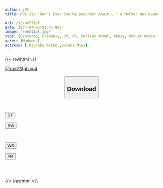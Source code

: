 ```yaml
---
author: j91
title: ROE-213 "Don't Ever See My Daughter Again..." A Mother Was Raped By Her Daughter's Boyfriend In Her Daughter's Place.

url: /v/roe213pl
date: 2024-04-05T01:45:00Z
image: "roe213pl.jpg"
tags: [Censored, Creampie, 3P, 4P, Married Woman, Abuse, Mature Woman	]
maker: [Madonna]
actress: [ Hiraoka Rieko ,Suzaki Miwa]
---
```



{{< rawhtml >}}

<div class="video" data-videoid="vw30pQbRpes4RA7">
    <a href="javascript:;">
        <img src="/v/roe213pl/roe213pl.jpg" width="WIDTH" height="HEIGHT" alt="roe213pl.mp4" loading="lazy">
    </a>
</div>

<script type="text/javascript" src="https://j91.asia/asset/on-demand-st.js"></script>

<br>
  <link rel="stylesheet" href="https://j91.asia/asset/bs5.css">
  
  <center>
  <button class="btn btn-primary" type="button" data-bs-toggle="collapse" data-bs-target=".multi-collapse" aria-expanded="false" aria-controls="multiCollapseExample1 multiCollapseExample2"><h2>Download</h2></button></center>
</p>
<div class="row">
  <div class="col">
    <div class="collapse multi-collapse" id="multiCollapseExample1">
      <div class="card card-body">
	      	      <br>
<div class="buttons">  
<p><a href="https://streamtape.to/v/vw30pQbRpes4RA7" target="_blank"><button class="btn-hover color-3"><i class="fa fa-download"></i> ST</button></a></p>
<p><a href="https://asnwish.com/a9gdp70hghna" target="_blank"><button class="btn-hover color-2"><i class="fa fa-download"></i> SW</button></a></p></div>
    </div>
  </div>
</div>
  <div class="col">
    <div class="collapse multi-collapse" id="multiCollapseExample2">
      <div class="card card-body">
	      <br>
<div class="buttons">
<p><a href="https://wolfstream.tv/9ihznaxl8p9l"><button class="btn-hover color-9"><i class="fa fa-download"></i> WS</button></a></p>
<p><a href="https://filemoon.sx/d/ci13vwp9qvwj"><button class="btn-hover color-8"><i class="fa fa-download"></i> FM</button></a></p></div>
<br><br>
      </div>
    </div>
  </div>
</div>

{{< /rawhtml >}}